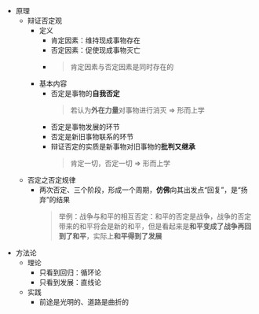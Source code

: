 - 原理
	- 辩证否定观
		- 定义
			- 肯定因素：维持现成事物存在
			- 否定因素：促使现成事物灭亡
			-
			  > 肯定因素与否定因素是同时存在的
		- 基本内容
			- 否定是事物的**自我否定**
			  > 若认为**外在力量**对事物进行消灭 => 形而上学
			- 否定是事物发展的环节
			- 否定是新旧事物联系的环节
			- 辩证否定的实质是新事物对旧事物的**批判又继承**
			  > 肯定一切，否定一切 => 形而上学
	- 否定之否定规律
		- 两次否定、三个阶段，形成一个周期，**仿佛**向其出发点“回复”，是“扬弃”的结果
		  > 举例：战争与和平的相互否定：和平的否定是战争，战争的否定带来的和平将会是新的和平，但是看起来是**和平变成了战争再回到了和平**，实际上**和平得到了发展**
- 方法论
	- 理论
		- 只看到回归：循环论
		- 只看到发展：直线论
	- 实践
		- 前途是光明的、道路是曲折的